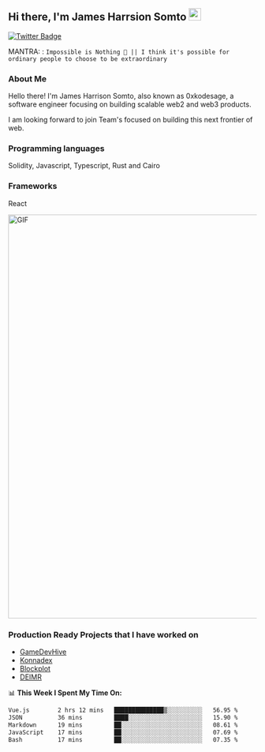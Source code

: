 ## Hi there, I'm James Harrsion Somto <img src="https://media.giphy.com/media/hvRJCLFzcasrR4ia7z/giphy.gif" width="25px">


[![Twitter Badge](https://img.shields.io/badge/-Twitter-00acee?style=flat-square&logo=Twitter&logoColor=white)](https://twitter.com/0xkodesage)


MANTRA: : `Impossible is Nothing 🚀 || I think it's possible for ordinary people to choose to be extraordinary`

### About Me

Hello there! I'm James Harrison Somto, also known as 0xkodesage, a software engineer focusing on building scalable web2 and web3 products.

I am looking forward to join Team's focused on building this next frontier of web.

### Programming languages
Solidity, Javascript, Typescript, Rust and Cairo

### Frameworks
React
 
 <img align="center" alt="GIF" src="https://github.com/Gapur/Gapur/blob/master/coding.gif?raw=true" width="818px" height="818px" />


### Production Ready Projects that I have worked on
  - [GameDevHive](https://www.gamedevshive.org/)
  - [Konnadex](https://www.konnadex.com/)
  - [Blockplot](https://www.blockplot.org/)
  - [DEIMR](https://deimr.com/)

📊 **This Week I Spent My Time On:**

<!--START_SECTION:waka-->

```txt
Vue.js        2 hrs 12 mins   ██████████████▒░░░░░░░░░░   56.95 %
JSON          36 mins         ████░░░░░░░░░░░░░░░░░░░░░   15.90 %
Markdown      19 mins         ██░░░░░░░░░░░░░░░░░░░░░░░   08.61 %
JavaScript    17 mins         ██░░░░░░░░░░░░░░░░░░░░░░░   07.69 %
Bash          17 mins         ██░░░░░░░░░░░░░░░░░░░░░░░   07.35 %
```

<!--END_SECTION:waka-->
<br />
<br />
<br />






